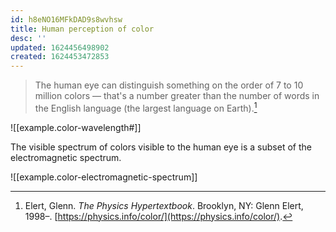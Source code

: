 ```yaml
---
id: h8eNO16MFkDAD9s8wvhsw
title: Human perception of color
desc: ''
updated: 1624456498902
created: 1624453472853
---
```


> The human eye can distinguish something on the order of 7 to 10 million colors — that's a number greater than the number of words in the English language (the largest language on Earth).[^1]

![[example.color-wavelength#]]

The visible spectrum of colors visible to the human eye is a subset of the electromagnetic spectrum.

![[example.color-electromagnetic-spectrum]]

[^1]: Elert, Glenn. *The Physics Hypertextbook*. Brooklyn, NY: Glenn Elert, 1998–. [https://physics.info/color/](https://physics.info/color/).